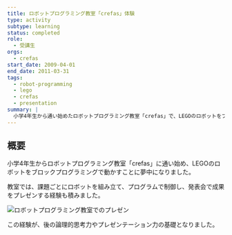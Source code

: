 ```yaml
---
title: ロボットプログラミング教室「crefas」体験
type: activity
subtype: learning
status: completed
role:
  - 受講生
orgs:
  - crefas
start_date: 2009-04-01
end_date: 2011-03-31
tags:
  - robot-programming
  - lego
  - crefas
  - presentation
summary: |
  小学4年生から通い始めたロボットプログラミング教室「crefas」で、LEGOのロボットをブロックプログラミングで動かすことに夢中になった。発表会でのプレゼン経験も貴重な学びとなった。
---
```

## 概要
小学4年生からロボットプログラミング教室「crefas」に通い始め、LEGOのロボットをブロックプログラミングで動かすことに夢中になりました。

教室では、課題ごとにロボットを組み立て、プログラムで制御し、発表会で成果をプレゼンする経験も積みました。

![ロボットプログラミング教室でのプレゼン](linked_assets/20_Activities/robot_programming_crefas/assets/crefas_presentation.jpg)

この経験が、後の論理的思考力やプレゼンテーション力の基礎となりました。
